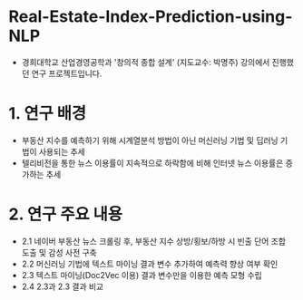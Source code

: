 # Real-Estate-Index-Prediction-using-NLP
- 경희대학교 산업경영공학과 '창의적 종합 설계' (지도교수: 박명주) 강의에서 진행했던 연구 프로젝트입니다.

# 1. 연구 배경
- 부동산 지수를 예측하기 위해 시계열분석 방법이 아닌 머신러닝 기법 및 딥러닝 기법이 사용되는 추세
- 텔리비전을 통한 뉴스 이용률이 지속적으로 하락함에 비해 인터넷 뉴스 이용률은 증가하는 추세

# 2. 연구 주요 내용
- 2.1 네이버 부동산 뉴스 크롤링 후, 부동산 지수 상방/횡보/하방 시 빈출 단어 조합 도출 및 감성 사전 구축
- 2.2 머신러닝 기법에 텍스트 마이닝 결과 변수 추가하여 예측력 향상 여부 확인
- 2.3 텍스트 마이닝(Doc2Vec 이용) 결과 변수만을 이용한 예측 모형 수립
- 2.4 2.3과 2.3 결과 비교
